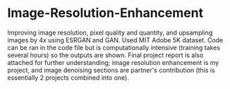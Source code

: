 # Image-Resolution-Enhancement
Improving image resolution, pixel quality and quantity, and upsampling images by 4x using ESRGAN and GAN. Used MIT Adobe 5K dataset. Code can be ran in the code file but is computationally intensive (training takes several hours) so the outputs are shown. Final project report is also attached for further understanding; image resolution enhancement is my project, and image denoising sections are partner's contribution (this is essentially 2 projects combined into one).
